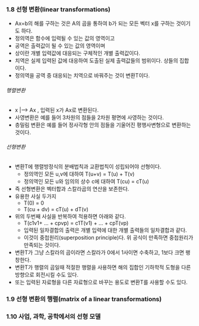 ### 1.8 선형 변환(linear transformations)
* Ax=b의 해를 구하는 것은 A의 곱을 통하여 b가 되는 모든 벡터 x를 구하는 것이기도 하다.
* 정의역은 함수에 입력될 수 있는 값의 영역이고
* 공역은 출력값이 될 수 있는 값의 영역이며
* 상이란 개별 입력값에 대응되는 구체적인 개별 출력값이다.
* 치역은 실제 입력된 값에 대응하여 도출된 실제 출력값들의 범위이다. 상들의 집합이다.
* 정의역을 공역 중 대응되는 치역으로 바꿔주는 것이 변환T이다.

###### 행렬변환
* x |--> Ax ,  입력된 x가 Ax로 변환된다.
* 사영변환은 예를 들어 3차원의 점들을 2차원 평면에 사영하는 것이다.
* 층밀림 변환은 예를 들어 정사각형 안의 점들을 기울어진 평행사변형으로 변환하는 것이다.

###### 선형변환
* 변환T에 행렬방정식의 분배법칙과 교환법칙이 성립되어야 선형이다.
  - 정의역인 모든 u,v에 대하여 T(u+v) = T(u) + T(v)
  - 정의역인 모든 u와 임의의 상수 c에 대하여 T(cu) = cT(u)
* 즉 선형변환은 벡터합과 스칼라곱의 연산을 보존한다.
* 유용한 사실 두가지
  - T(0) = 0
  - T(cu + dv) =  cT(u) + dT(v)
* 위의 두번째 사실을 반복하여 적용하면 아래와 같다.
  - T(c1v1+ ... + cpvp) = c1T(v1) + ... + cpT(vp)
  - 입력된 일차결합의 출력은 개별 입력에 대한 개별 출력들의 일차결합과 같다.
  - 이것이 중첩원리(superposition principle)다. 위 공식이 만족하면 중첩원리가 만족되는 것이다.
* 변환T가 그냥 스칼라의 곱이라면 스칼라가 0에서 1사이면 수축하고, 1보다 크면 팽창한다.
* 변환T가 행렬의 곱일때 적절한 행렬을 사용하면 해의 집합인 기하학적 도형을 다른 방향으로 회전시킬 수도 있다.
* 또는 입력된 자료형을 다른 자료형으로 바꾸는 용도로 변환T를 사용할 수도 있다.

### 1.9 선형 변환의 행렬(matrix of a linear transformations)

### 1.10 사업, 과학, 공학에서의 선형 모델
